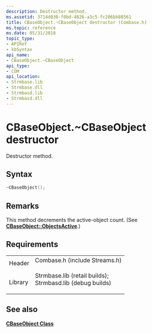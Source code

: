 ```yaml
---
description: Destructor method.
ms.assetid: 3714d030-f0bd-4826-a3c5-fc206bb88561
title: CBaseObject.~CBaseObject destructor (Combase.h)
ms.topic: reference
ms.date: 05/31/2018
topic_type: 
- APIRef
- kbSyntax
api_name: 
- CBaseObject.~CBaseObject
api_type: 
- COM
api_location: 
- Strmbase.lib
- Strmbase.dll
- Strmbasd.lib
- Strmbasd.dll
---
```


# CBaseObject.~CBaseObject destructor

Destructor method.

## Syntax


```C++
~CBaseObject();
```



## Remarks

This method decrements the active-object count. (See [**CBaseObject::ObjectsActive**](cbaseobject-objectsactive.md).)

## Requirements



|                    |                                                                                                                                                                                            |
|--------------------|--------------------------------------------------------------------------------------------------------------------------------------------------------------------------------------------|
| Header<br/>  | <dl> <dt>Combase.h (include Streams.h)</dt> </dl>                                                                                   |
| Library<br/> | <dl> <dt>Strmbase.lib (retail builds); </dt> <dt>Strmbasd.lib (debug builds)</dt> </dl> |



## See also

<dl> <dt>

[**CBaseObject Class**](cbaseobject.md)
</dt> </dl>

 

 




